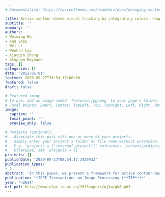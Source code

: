 ```yaml
---
# Documentation: https://sourcethemes.com/academic/docs/managing-content/

title: Active contour-based visual tracking by integrating colors, shapes, and motions
subtitle: ''
summary: ''
authors:
- Weiming Hu
- Xue Zhou
- Wei Li
- Wenhan Luo
- Xiaoqin Zhang
- Stephen Maybank
tags: []
categories: []
date: '2012-01-01'
lastmod: 2020-09-27T16:54:17+08:00
featured: false
draft: false

# Featured image
# To use, add an image named `featured.jpg/png` to your page's folder.
# Focal points: Smart, Center, TopLeft, Top, TopRight, Left, Right, BottomLeft, Bottom, BottomRight.
image:
  caption: ''
  focal_point: ''
  preview_only: false

# Projects (optional).
#   Associate this post with one or more of your projects.
#   Simply enter your project's folder or file name without extension.
#   E.g. `projects = ["internal-project"]` references `content/project/deep-learning/index.md`.
#   Otherwise, set `projects = []`.
projects: []
publishDate: '2020-09-27T08:54:17.342993Z'
publication_types:
- 2
abstract: 'In this paper, we present a framework for active contour-based visual tracking using level sets. The main components of our framework include contour-based tracking initialization, color-based contour evolution, adaptive shape-based contour evolution for non-periodic motions, dynamic shape-based contour evolution for periodic motions, and the handling of abrupt motions. For the initialization of contour-based tracking, we develop an optical flow-based algorithm for automatically initializing contours at the first frame. For the color-based contour evolution, Markov random field theory is used to measure correlations between values of neighboring pixels for posterior probability estimation. For adaptive shape-based contour evolution, the global shape information and the local color information are combined to hierarchically evolve the contour, and a flexible shape updating model is constructed. For the dynamic shape-based contour evolution, a shape mode transition matrix is learnt to characterize the temporal correlations of object shapes. For the handling of abrupt motions, particle swarm optimization is adopted to capture the global motion which is applied to the contour in the current frame to produce an initial contour in the next frame.'
publication: '*IEEE Transactions on Image Processing (**TIP**)*'
year: '~2014'
url_pdf: http://www.nlpr.ia.ac.cn/2013papers/gjkw/gk6.pdf
---
```

